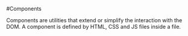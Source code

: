 #Components

Components are utilities that extend or simplify the interaction with the DOM. A component is defined by HTML, CSS and JS files inside a file.

#